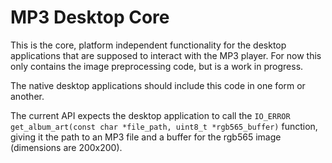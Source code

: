 
# MP3 Desktop Core

This is the core, platform independent functionality for the desktop applications that are supposed to interact with the MP3 player.
For now this only contains the image preprocessing code, but is a work in progress.

The native desktop applications should include this code in one form or another.


The current API expects the desktop application to call the `IO_ERROR get_album_art(const char *file_path, uint8_t *rgb565_buffer)`
function, giving it the path to an MP3 file and a buffer for the rgb565 image (dimensions are 200x200).
